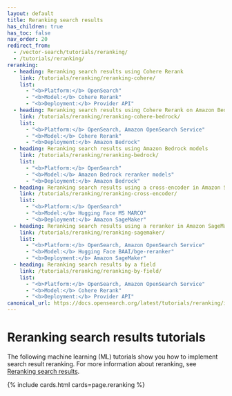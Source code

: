 ```yaml
---
layout: default
title: Reranking search results
has_children: true
has_toc: false
nav_order: 20
redirect_from:
  - /vector-search/tutorials/reranking/
  - /tutorials/reranking/
reranking:
  - heading: Reranking search results using Cohere Rerank
    link: /tutorials/reranking/reranking-cohere/
    list:
      - "<b>Platform:</b> OpenSearch"
      - "<b>Model:</b> Cohere Rerank"  
      - "<b>Deployment:</b> Provider API"  
  - heading: Reranking search results using Cohere Rerank on Amazon Bedrock
    link: /tutorials/reranking/reranking-cohere-bedrock/
    list:
      - "<b>Platform:</b> OpenSearch, Amazon OpenSearch Service"
      - "<b>Model:</b> Cohere Rerank"  
      - "<b>Deployment:</b> Amazon Bedrock" 
  - heading: Reranking search results using Amazon Bedrock models
    link: /tutorials/reranking/reranking-bedrock/
    list:
      - "<b>Platform:</b> OpenSearch"
      - "<b>Model:</b> Amazon Bedrock reranker models"  
      - "<b>Deployment:</b> Amazon Bedrock"  
  - heading: Reranking search results using a cross-encoder in Amazon SageMaker
    link: /tutorials/reranking/reranking-cross-encoder/
    list:
      - "<b>Platform:</b> OpenSearch"
      - "<b>Model:</b> Hugging Face MS MARCO"  
      - "<b>Deployment:</b> Amazon SageMaker" 
  - heading: Reranking search results using a reranker in Amazon SageMaker
    link: /tutorials/reranking/reranking-sagemaker/
    list:
      - "<b>Platform:</b> OpenSearch, Amazon OpenSearch Service"
      - "<b>Model:</b> Hugging Face BAAI/bge-reranker"  
      - "<b>Deployment:</b> Amazon SageMaker" 
  - heading: Reranking search results by a field
    link: /tutorials/reranking/reranking-by-field/
    list:
      - "<b>Platform:</b> OpenSearch, Amazon OpenSearch Service"
      - "<b>Model:</b> Cohere Rerank"  
      - "<b>Deployment:</b> Provider API" 
canonical_url: https://docs.opensearch.org/latest/tutorials/reranking/index/
---
```


# Reranking search results tutorials

The following machine learning (ML) tutorials show you how to implement search result reranking. For more information about reranking, see [Reranking search results]({{site.url}}{{site.baseurl}}/search-plugins/search-relevance/reranking-search-results/).

{% include cards.html cards=page.reranking %}